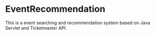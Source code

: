 # EventRecommendation
This is a event searching and recommendation system based on Java Servlet and Ticketmaster API.
